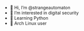 - 👋 Hi, I’m @strangeautomaton
- 👀 I’m interested in digital security
- :school: Learning Python
- :penguin: Arch Linux user
